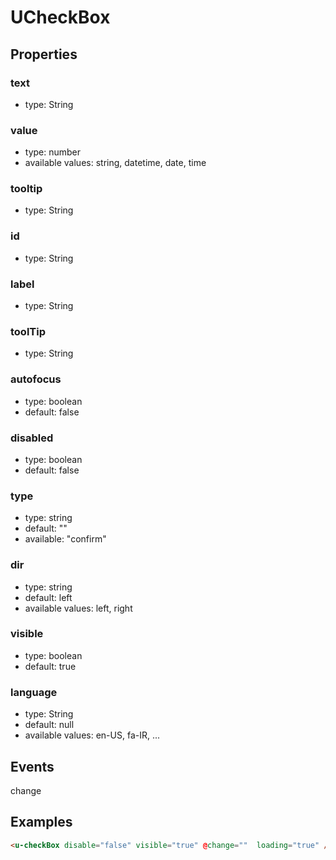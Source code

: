 # UCheckBox

## Properties

### text

* type: String

### value

* type: number
* available values: string, datetime, date, time

### tooltip

* type: String

### id

* type: String

### label

* type: String

### toolTip

* type: String

### autofocus

* type: boolean
* default: false

### disabled

* type: boolean
* default: false

### type

* type: string
* default: ""
* available: "confirm"


### dir

* type: string
* default: left
* available values: left, right

### visible

* type: boolean
* default: true

### language

* type: String
* default: null
* available values: en-US, fa-IR, ...

## Events

change


## Examples

```html
<u-checkBox disable="false" visible="true" @change=""  loading="true" />
```
